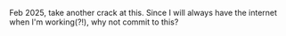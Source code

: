 Feb 2025, take another crack at this.
Since I will always have the internet when I'm working(?!), why not commit to this?

